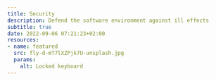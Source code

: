 ```yaml
---
title: Security
description: Defend the software environment against ill effects
subtitle: true
date: 2022-09-06 07:21:23+02:00
resources:
- name: featured
  src: fly-d-mT7lXZPjk7U-unsplash.jpg
  params:
    alt: Locked keyboard
---
```


